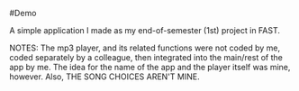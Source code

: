 #Demo

A simple application I made as my end-of-semester (1st) project in FAST.

NOTES:
The mp3 player, and its related functions were not coded by me, coded separately by a colleague, then integrated into the main/rest of the app by me. The idea for the name of the app and the player itself was mine, however.
Also, THE SONG CHOICES AREN'T MINE.
